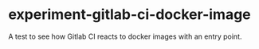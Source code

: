 # experiment-gitlab-ci-docker-image
A test to see how Gitlab CI reacts to docker images with an entry point.
